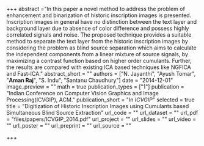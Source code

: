 +++
abstract ="In this paper a novel method to address the problem of enhancement and binarization of historic inscription images is presented. Inscription images in general have no distinction between the text layer and background layer due to absence of color difference and possess highly correlated signals and noise. The proposed technique provides a suitable method to separate the text layer from the historic inscription images by considering the problem as blind source separation which aims to calculate the independent components from a linear mixture of source signals, by maximizing a contrast function based on higher order cumulants. Further, the results are compared with existing ICA based techniques like NGFICA and Fast-ICA."
abstract_short = ""
authors = ["N. Jayanthi", "Ayush Tomar", "**Aman Raj**", "S. Indu", "Santanu Chaudhury"]
date = "2014-12-01"
image_preview = ""
math = true
publication_types = ["1"]
publication = "Indian Conference on Computer Vision Graphics and Image Processing(ICVGIP), ACM."
publication_short = "In *ICVGIP*"
selected = true
title = "Digitization of Historic Inscription Images using Cumulants based Simultaneous Blind Source Extraction"
url_code = ""
url_dataset = ""
url_pdf = "files/papers/ICVGIP_2014.pdf"
url_project = ""
url_slides = ""
url_video = ""
url_poster = ""
url_preprint = ""
url_source = ""

+++

